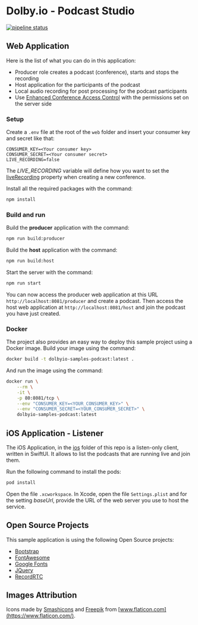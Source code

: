 # Dolby.io - Podcast Studio

[![pipeline status](https://gitlab-sfo.dolby.net/dolby-io/customer-success/podcast-studio/badges/master/pipeline.svg)](https://gitlab-sfo.dolby.net/dolby-io/customer-success/podcast-studio/-/commits/master)

## Web Application

Here is the list of what you can do in this application:

-   Producer role creates a podcast (conference), starts and stops the recording
-   Host application for the participants of the podcast
-   Local audio recording for post processing for the podcast participants
-   Use [Enhanced Conference Access Control](https://dolby.io/developers/interactivity-apis/guides/enhanced-conference-access-control) with the permissions set on the server side

### Setup

Create a `.env` file at the root of the `web` folder and insert your consumer key and secret like that:

```
CONSUMER_KEY=<Your consumer key>
CONSUMER_SECRET=<Your consumer secret>
LIVE_RECORDING=false
```

The *LIVE_RECORDING* variable will define how you want to set the [liveRecording](https://docs.dolby.io/interactivity/reference/conference#postconferencecreate) property when creating a new conference.

Install all the required packages with the command:

```bash
npm install
```

### Build and run

Build the **producer** application with the command:

```bash
npm run build:producer
```

Build the **host** application with the command:

```bash
npm run build:host
```

Start the server with the command:

```bash
npm run start
```

You can now access the producer web application at this URL `http://localhost:8081/producer` and create a podcast. Then access the host web application at `http://localhost:8081/host` and join the podcast you have just created.

### Docker

The project also provides an easy way to deploy this sample project using a Docker image. Build your image using the command:

```bash
docker build -t dolbyio-samples-podcast:latest .
```

And run the image using the command:

```bash
docker run \
    --rm \
    -it \
    -p 80:8081/tcp \
    --env "CONSUMER_KEY=<YOUR_CONSUMER_KEY>" \
    --env "CONSUMER_SECRET=<YOUR_CONSUMER_SECRET>" \
    dolbyio-samples-podcast:latest
```

## iOS Application - Listener

The iOS Application, in the [ios](ios) folder of this repo is a listen-only client, written in SwiftUI. It allows to list the podcasts that are running live and join them.

Run the following command to install the pods:

```bash
pod install
```

Open the file `.xcworkspace`. In Xcode, open the file `Settings.plist` and for the setting *baseUrl*, provide the URL of the web server you use to host the service.


## Open Source Projects

This sample application is using the following Open Source projects:

-   [Bootstrap](https://getbootstrap.com)
-   [FontAwesome](https://fontawesome.com)
-   [Google Fonts](https://fonts.google.com)
-   [JQuery](https://jquery.com)
-   [RecordRTC](https://github.com/muaz-khan/RecordRTC)

## Images Attribution

Icons made by [Smashicons](https://www.flaticon.com/authors/smashicons) and [Freepik](https://www.freepik.com) from [www.flaticon.com](https://www.flaticon.com/).
